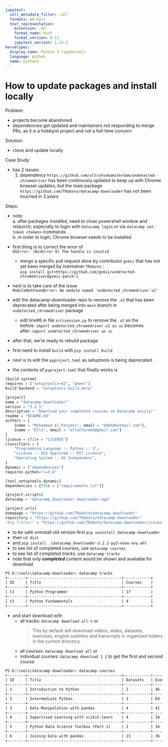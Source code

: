 ```yaml
---
jupytext:
  cell_metadata_filter: -all
  formats: md:myst
  text_representation:
    extension: .md
    format_name: myst
    format_version: 0.13
    jupytext_version: 1.14.5
kernelspec:
  display_name: Python 3 (ipykernel)
  language: python
  name: python3
---
```


# How to update packages and install locally

Problem:
- projects become abandoned
- dependencies get updated and maintainers not responding to merge PRs, as it is a hobbyist project and not a full-time concern

Solution:
- clone and update locally

Case Study:
- has 2 issues:
  1. dependency `https://github.com/ultrafunkamsterdam/undetected-chromedriver` has been continously updated to keep up with Chrome browser updates, but the main package `https://github.com/TRoboto/datacamp-downloader` has not been touched in 3 years


Steps:

- note: <br/>
  a. after packages installed, need to close powershell window and relaunch; especially to login with `datacamp login` or via `datacamp set-token <token>` commands <br/>
  b. in order to login, Chrome browser needs to be installed

- first thing is to correct the error of <br/> `OSError: [WinError 6] The handle is invalid`
  - merge a specific pull request done by contributor `gvmii` that has not yet been merged by maintainer `TRoboto` : <br/> `pip install git+https://github.com/gvmii/undetected-chromedriver@gvmii-patch-1`

- next is to take care of the issue <br/> `ModuleNotFoundError: No module named 'undetected_chromedriver.v2'`

- edit the datacamp-downloader repo to remove the `.v2` that has been deprecated after being merged into `main` branch in `undetected_chromedriver` package
  - edit line#6 in file `src\session.py` to remove the `.v2` so the <br/> before: `import undetected_chromedriver.v2 as uc` becomes <br/> after: `import undetected_chromedriver as uc`

- after that, we're ready to rebuild package
- first need to install `build` with `pip install build`
- next is to edit the `pyproject.toml` as setuptools is being deprecated.
- the contents of `pyproject.toml` that finally works is

```python
[build-system]
requires = ["setuptools>=42", "wheel"]
build-backend = "setuptools.build_meta"

[project]
name = "datacamp-downloader"
version = "3.2.1"
description = "Download your completed courses on Datacamp easily!"
readme = "README.md"
authors = [
    {name = "Mohammad Al-Fetyani", email = "m4bh@hotmail.com"},
    {name = "Ella", email = "ellacharmed@gmail.com"}
]
license = {file = "LICENSE"}
classifiers = [
    "Programming Language :: Python :: 3",
    "License :: OSI Approved :: MIT License",
    "Operating System :: OS Independent",
]
dynamic = ["dependencies"]
requires-python=">=3.6"

[tool.setuptools.dynamic]
dependencies = {file = ["requirements.txt"]}

[project.scripts]
datacamp = "datacamp_downloader.downloader:app"

[project.urls]
homepage = "https://github.com/TRoboto/datacamp-downloader"
repository = "https://github.com/TRoboto/datacamp-downloader"
"Bug Tracker" = "https://github.com/TRoboto/datacamp-downloader/issues"
```

- to be safe uninstall old version first `pip uninstall datacamp-downloader`
- then `cd dist` 
- and `pip install .\datacamp_downloader-3.2.1-py3-none-any.whl`
- to see list of completed _courses_, use `datacamp courses`
- to see list of completed _tracks_, use `datacamp tracks`
- note that only **_completed_** content would be shown and available for download

```bash
PS D:\tools\datacamp-downloader> datacamp tracks
+--------+------------------------------------------+------------+
| ID     | Title                                    | Courses    |
+--------+------------------------------------------+------------+
| t1     | Python Programmer                        | 17         |
+--------+------------------------------------------+------------+
| t2     | Python Fundamentals                      | 4          |
+--------+------------------------------------------+------------+
```

- and start download with 
  - all tracks: `datacamp download all-t` or 
    > This by default will download videos, slides, datasets, exercises, english subtitles and transcripts in organized folders in the current directory.
  - all courses: `datacamp download all` or
  - individual courses: `datacamp download 1 2` to get the first and second course

```bash
PS D:\tools\datacamp-downloader> datacamp courses
+--------+------------------------------------------+------------+------------+------------+
| ID     | Title                                    | Datasets   | Exercises  | Videos     |
+--------+------------------------------------------+------------+------------+------------+
| 1      | Introduction to Python                   | 2          | 46         | 11         |
+--------+------------------------------------------+------------+------------+------------+
| 2      | Intermediate Python                      | 3          | 69         | 18         |
+--------+------------------------------------------+------------+------------+------------+
| 3      | Data Manipulation with pandas            | 4          | 41         | 15         |
+--------+------------------------------------------+------------+------------+------------+
| 4      | Supervised Learning with scikit-learn    | 4          | 34         | 15         |
+--------+------------------------------------------+------------+------------+------------+
| 5      | Python Data Science Toolbox (Part 1)     | 1          | 34         | 12         |
+--------+------------------------------------------+------------+------------+------------+
| 6      | Joining Data with pandas                 | 23         | 36         | 15         |
+--------+------------------------------------------+------------+------------+------------+
```

